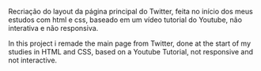Recriação do layout da página principal do Twitter, feita no início dos meus estudos com html e css, baseado em um vídeo tutorial do Youtube, não interativa e não responsiva.

In this project i remade the main page from Twitter, done at the start of my studies in HTML and CSS, based on a Youtube Tutorial, not responsive and not interactive.